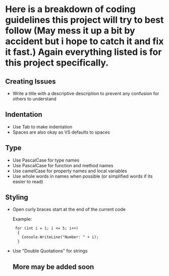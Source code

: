 # Here is a breakdown of coding guidelines this project will try to best follow (May mess it up a bit by accident but i hope to catch it and fix it fast.) Again everything listed is for this project specifically.

## Creating Issues
- Write a title with a descriptive description to prevent any confusion for others to understand

## Indentation
- Use Tab to make indentation
- Spaces are also okay as VS defaults to spaces 

## Type
- Use PascalCase for type names
- Use PascalCase for function and method names
- Use camelCase for property names and local variables
- Use whole words in names when possible (or simplified words if its easier to read)

## Styling
- Open curly braces start at the end of the current code

  Example:
  ```
   for (int i = 1; i <= 5; i++)
    {
      Console.WriteLine("Number: " + i);
    }
  ```
- Use "Double Quotations" for strings

  ## More may be added soon
